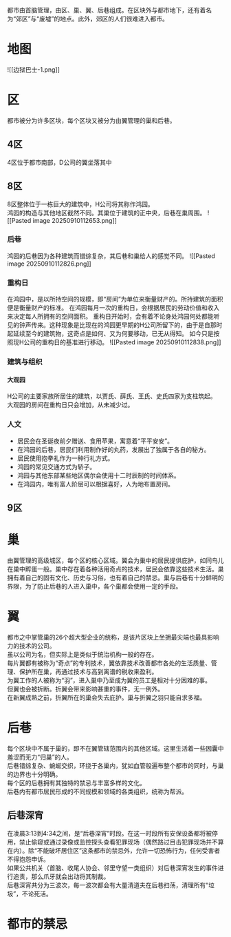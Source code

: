 都市由首脑管理，由区、巢、翼、后巷组成。在区块外与都市地下，还有着名为“郊区”与“废墟”的地点。此外，郊区的人们很难进入都市。

# 地图
![[边狱巴士-1.png]]
# 区
都市被分为许多区块，每个区块又被分为由翼管理的巢和后巷。

## 4区
4区位于都市南部，D公司的翼坐落其中

## 8区
8区整体位于一栋巨大的建筑中，H公司将其称作鸿园。  
鸿园的构造与其他地区截然不同。其巢位于建筑的正中央，后巷在巢周围。
![[Pasted image 20250910112653.png]]

### 后巷
鸿园的后巷因为各种建筑而错综复杂，其后巷和巢给人的感觉不同。
![[Pasted image 20250910112826.png]]

### 重构日
在鸿园中，是以所持空间的规模，即“房间”为单位来衡量财产的。所持建筑的面积便是衡量财产的标准。
在鸿园每月一次的重构日，会根据居民的劳动价值和收入来决定每人所拥有的空间面积。
重构日开始时，会有着不论身处鸿园何处都能听见的钟声传来。这种现象是比现在的鸿园更早期的H公司所留下的，由于是自那时起延续至今的建筑物，这奇点是如何、又为何要移动，已无从得知。
如今只是按照现H公司的重构日的基准进行移动。
![[Pasted image 20250910112838.png]]

### 建筑与组织
#### 大观园
H公司的主要家族所居住的建筑，以贾氏、薛氏、王氏、史氏四家为支柱筑起。
大观园的房间在重构日只会增加，从未减少过。

### 人文
- 居民会在圣诞夜前夕赠送、食用苹果，寓意着“平平安安”。
- 在鸿园的后巷，居民们利用制作好的丸药，发展出了独属于各自的秘方。
- 居民使用抱拳礼作为一种行礼方式。
- 鸿园的常见交通方式为轿子。
- 鸿园与其他东部某些地区偶尔会使用十二时辰制的时间体系。
- 在鸿园内，唯有富人阶层可以根据喜好，人为地布置房间。


## 9区




# 巢
由翼管理的高级城区，每个区的核心区域。翼会为巢中的居民提供庇护，如同鸟儿在巢中孵蛋一般。巢中存在着各种活用奇点的技术，居民会依靠这些技术生活。巢拥有着自己的固有文化、历史与习俗，也有着自己的禁忌。巢与后巷有十分鲜明的界限，为了防止后巷的人进入巢中，各个巢都会使用一定的手段。

# 翼
都市之中掌管巢的26个超大型企业的统称，是该片区块上坐拥最尖端也最具影响力的技术的公司。  
虽以公司为名，但实际上是类似于统治机构一般的存在。  
每片翼都有被称为“奇点”的专利技术，翼依靠技术改善都市各处的生活质量、管理、保护所在巢，再通过技术与高到离谱的税收来盈利。  
为翼工作的人被称为“羽”，进入巢中乃至成为翼的员工是相对十分困难的事。  
但翼也会被折断。折翼会带来影响甚重的事件，无一例外。  
在新翼成熟之前，折翼所在的巢会失去庇护。巢与折翼之羽只能自求多福。

# 后巷
每个区块中不属于巢的，即不在翼管辖范围内的其他区域。这里生活着一些因囊中羞涩而无力“归巢”的人。  
后巷错综复杂、蜿蜒交织，环绕于各巢内，犹如血管般遍布整个都市的同时，与巢的边界也十分明确。  
每个区的后巷拥有其独特的禁忌与丰富多样的文化。  
后巷内有都市居民形成的不同规模和领域的各类组织，统称为帮派。

## 后巷深宵
在凌晨3:13到4:34之间，是“后巷深宵”时段。在这一时段所有安保设备都将被停用，禁止偷窥或通过录像或监控探头查看犯罪现场（偶然路过目击犯罪现场并不算在内）。除“不能破坏居住区”这条都市的禁忌外，允许一切恐怖行为，任何受害者不得抱怨申诉。  
如果公共机关（首脑、收尾人协会、邻里守望一类组织）对后巷深宵发生的事件进行追责，那么爪牙就会出动将其制裁。  
后巷深宵共分为三波次，每一波次都会有大量清道夫在后巷扫荡，清理所有“垃圾”，不论死活。

# 都市的禁忌